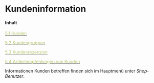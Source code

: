 # Kundeninformation

#### Inhalt

[<span style="color:#B7C66E">5.1 Kunden</span>](kunden.md)

[<span style="color:#B7C66E">5.2 Kundengruppen<span>](kundengruppen.md)

[<span style="color:#B7C66E">5.3 Kundenrezension</span>](kundenrezension.md)

[<span style="color:#B7C66E">5.4 Artikelempfehlungen von Kunden</span>](artikelempfehlung_von_kunden.md)



Informationen Kunden betreffen finden sich im Hauptmenü unter *Shop-Benutzer*.


